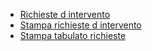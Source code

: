 - [Richieste d intervento](Sorgenti/DOC/OJ/PGM/CQRI10)
- [Stampa richieste d intervento](Sorgenti/DOC/OJ/PGM/CQUS30)
- [Stampa tabulato richieste](Sorgenti/DOC/OJ/PGM/CQUS40)
